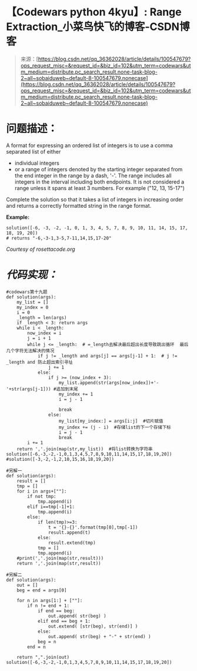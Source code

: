 <!--yml
category: codewars
date: 2022-08-13 11:49:39
-->

# 【Codewars python 4kyu】: Range Extraction_小菜鸟快飞的博客-CSDN博客

> 来源：[https://blog.csdn.net/qq_36362028/article/details/100547679?ops_request_misc=&request_id=&biz_id=102&utm_term=codewars&utm_medium=distribute.pc_search_result.none-task-blog-2~all~sobaiduweb~default-8-100547679.nonecase](https://blog.csdn.net/qq_36362028/article/details/100547679?ops_request_misc=&request_id=&biz_id=102&utm_term=codewars&utm_medium=distribute.pc_search_result.none-task-blog-2~all~sobaiduweb~default-8-100547679.nonecase)

# 问题描述：

A format for expressing an ordered list of integers is to use a comma separated list of either

*   individual integers
*   or a range of integers denoted by the starting integer separated from the end integer in the range by a dash, '-'. The range includes all integers in the interval including both endpoints. It is not considered a range unless it spans at least 3 numbers. For example ("12, 13, 15-17")

Complete the solution so that it takes a list of integers in increasing order and returns a correctly formatted string in the range format.

**Example:**

```
solution([-6, -3, -2, -1, 0, 1, 3, 4, 5, 7, 8, 9, 10, 11, 14, 15, 17, 18, 19, 20])
# returns "-6,-3-1,3-5,7-11,14,15,17-20"
```

*Courtesy of rosettacode.org*

# *代码实现：*

```
#codewars第十九题
def solution(args):
    my_list = []
    my_index = 0
    i = 0
    _length = len(args)
    if _length < 3: return args
    while i < _length:
        now_index = i
        j = i + 1
        while j <= _length:  # =_length去解决最后超出长度导致跳出循环  最后几个字符无法解决的情况
            if j != _length and args[j] == args[j-1] + 1:  # j != _length and 防止超出索引寻址
                j += 1
            else:
                if j >= (now_index + 3):
                    my_list.append(str(args[now_index])+'-'+str(args[j-1])) #追加到末尾
                    my_index += 1
                    i = j - 1

                    break
                else:
                    my_list[my_index:] = args[i:j]  #切片赋值
                    my_index += (j - i)  #存储list的下一个存储下标
                    i = j - 1
                    break
        i += 1
    return ','.join(map(str,my_list))  #将list转换为字符串
solution([-6,-3,-2,-1,0,1,3,4,5,7,8,9,10,11,14,15,17,18,19,20])
#solution([-3,-2,-1,2,10,15,16,18,19,20])

#另解一
def solution(args):
    result = []
    tmp = []
    for i in args+[""]:
        if not tmp:
            tmp.append(i)
        elif i==tmp[-1]+1:
            tmp.append(i)
        else:
            if len(tmp)>=3:
                t = '{}-{}'.format(tmp[0],tmp[-1])
                result.append(t)
            else:
                result.extend(tmp)            
            tmp = []
            tmp.append(i)
    #print(','.join(map(str,result)))
    return ','.join(map(str,result))

#另解二
def solution(args):
    out = []
    beg = end = args[0]

    for n in args[1:] + [""]:        
        if n != end + 1:
            if end == beg:
                out.append( str(beg) )
            elif end == beg + 1:
                out.extend( [str(beg), str(end)] )
            else:
                out.append( str(beg) + "-" + str(end) )
            beg = n
        end = n

    return ",".join(out)
solution([-6,-3,-2,-1,0,1,3,4,5,7,8,9,10,11,14,15,17,18,19,20])
```